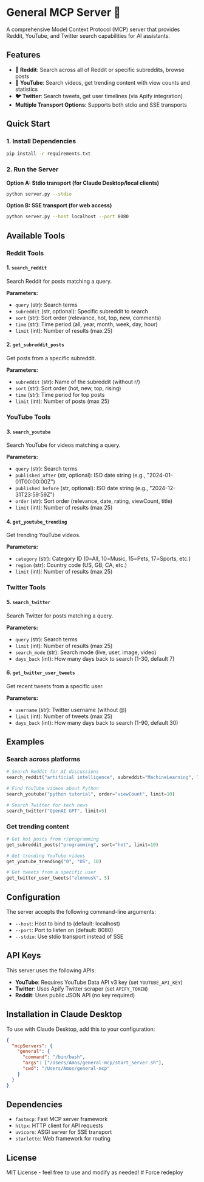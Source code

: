 # General MCP Server 🚀

A comprehensive Model Context Protocol (MCP) server that provides Reddit, YouTube, and Twitter search capabilities for AI assistants.

## Features

- **🔴 Reddit**: Search across all of Reddit or specific subreddits, browse posts
- **🎥 YouTube**: Search videos, get trending content with view counts and statistics
- **🐦 Twitter**: Search tweets, get user timelines (via Apify integration)
- **Multiple Transport Options**: Supports both stdio and SSE transports

## Quick Start

### 1. Install Dependencies

```bash
pip install -r requirements.txt
```

### 2. Run the Server

**Option A: Stdio transport (for Claude Desktop/local clients)**
```bash
python server.py --stdio
```

**Option B: SSE transport (for web access)**
```bash
python server.py --host localhost --port 8080
```

## Available Tools

### Reddit Tools

#### 1. `search_reddit`
Search Reddit for posts matching a query.

**Parameters:**
- `query` (str): Search terms
- `subreddit` (str, optional): Specific subreddit to search
- `sort` (str): Sort order (relevance, hot, top, new, comments)
- `time` (str): Time period (all, year, month, week, day, hour)
- `limit` (int): Number of results (max 25)

#### 2. `get_subreddit_posts`
Get posts from a specific subreddit.

**Parameters:**
- `subreddit` (str): Name of the subreddit (without r/)
- `sort` (str): Sort order (hot, new, top, rising)
- `time` (str): Time period for top posts
- `limit` (int): Number of posts (max 25)

### YouTube Tools

#### 3. `search_youtube`
Search YouTube for videos matching a query.

**Parameters:**
- `query` (str): Search terms
- `published_after` (str, optional): ISO date string (e.g., "2024-01-01T00:00:00Z")
- `published_before` (str, optional): ISO date string (e.g., "2024-12-31T23:59:59Z")
- `order` (str): Sort order (relevance, date, rating, viewCount, title)
- `limit` (int): Number of results (max 25)

#### 4. `get_youtube_trending`
Get trending YouTube videos.

**Parameters:**
- `category` (str): Category ID (0=All, 10=Music, 15=Pets, 17=Sports, etc.)
- `region` (str): Country code (US, GB, CA, etc.)
- `limit` (int): Number of results (max 25)

### Twitter Tools

#### 5. `search_twitter`
Search Twitter for posts matching a query.

**Parameters:**
- `query` (str): Search terms
- `limit` (int): Number of results (max 25)
- `search_mode` (str): Search mode (live, user, image, video)
- `days_back` (int): How many days back to search (1-30, default 7)

#### 6. `get_twitter_user_tweets`
Get recent tweets from a specific user.

**Parameters:**
- `username` (str): Twitter username (without @)
- `limit` (int): Number of tweets (max 25)
- `days_back` (int): How many days back to search (1-90, default 30)

## Examples

### Search across platforms
```python
# Search Reddit for AI discussions
search_reddit("artificial intelligence", subreddit="MachineLearning", limit=5)

# Find YouTube videos about Python
search_youtube("python tutorial", order="viewCount", limit=10)

# Search Twitter for tech news
search_twitter("OpenAI GPT", limit=5)
```

### Get trending content
```python
# Get hot posts from r/programming
get_subreddit_posts("programming", sort="hot", limit=10)

# Get trending YouTube videos
get_youtube_trending("0", "US", 10)

# Get tweets from a specific user
get_twitter_user_tweets("elonmusk", 5)
```

## Configuration

The server accepts the following command-line arguments:

- `--host`: Host to bind to (default: localhost)
- `--port`: Port to listen on (default: 8080)
- `--stdio`: Use stdio transport instead of SSE

## API Keys

This server uses the following APIs:

- **YouTube**: Requires YouTube Data API v3 key (set `YOUTUBE_API_KEY`)
- **Twitter**: Uses Apify Twitter scraper (set `APIFY_TOKEN`)
- **Reddit**: Uses public JSON API (no key required)

## Installation in Claude Desktop

To use with Claude Desktop, add this to your configuration:

```json
{
  "mcpServers": {
    "general": {
      "command": "/bin/bash",
      "args": ["/Users/Amos/general-mcp/start_server.sh"],
      "cwd": "/Users/Amos/general-mcp"
    }
  }
}
```

## Dependencies

- `fastmcp`: Fast MCP server framework
- `httpx`: HTTP client for API requests
- `uvicorn`: ASGI server for SSE transport
- `starlette`: Web framework for routing

## License

MIT License - feel free to use and modify as needed! # Force redeploy
